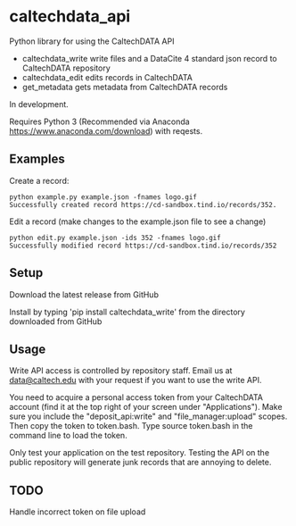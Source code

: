 # caltechdata_api

Python library for using the CaltechDATA API

- caltechdata_write write files and a DataCite 4 standard json record to CaltechDATA repository
- caltechdata_edit edits records in CaltechDATA
- get_metadata gets metadata from CaltechDATA records

In development. 

Requires Python 3 (Recommended via Anaconda https://www.anaconda.com/download) with reqests.

## Examples

Create a record:

```shell
python example.py example.json -fnames logo.gif
Successfully created record https://cd-sandbox.tind.io/records/352.  
```

Edit a record (make changes to the example.json file to see a change)
```
python edit.py example.json -ids 352 -fnames logo.gif
Successfully modified record https://cd-sandbox.tind.io/records/352
```

## Setup 

Download the latest release from GitHub

Install by typing 'pip install caltechdata_write'
from the directory downloaded from GitHub

## Usage

Write API access is controlled by repository staff.  Email us at data@caltech.edu 
with your request if you want to use the write API.

You need to acquire a personal access token from your CaltechDATA account
(find it at the top right of your screen under "Applications").
Make sure you include the "deposit_api:write" and "file_manager:upload"
scopes.  Then copy the token to token.bash.  Type source token.bash in 
the command line to load the token.  

Only test your application on the test repository.  Testing the API on the public 
repository will generate junk records that are annoying to delete.

## TODO

Handle incorrect token on file upload
